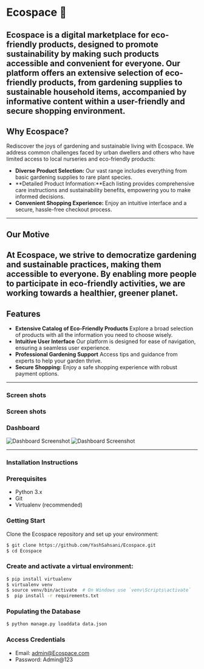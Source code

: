 # Ecospace 🌷

Ecospace is a digital marketplace for eco-friendly products, designed to promote sustainability by making such products accessible and convenient for everyone. Our platform offers an extensive selection of eco-friendly products, from gardening supplies to sustainable household items, accompanied by informative content within a user-friendly and secure shopping environment.
---


## Why Ecospace?

Rediscover the joys of gardening and sustainable living with Ecospace. We address common challenges faced by urban dwellers and others who have limited access to local nurseries and eco-friendly products:

- **Diverse Product Selection:** Our vast range includes everything from basic gardening supplies to rare plant species.
- **Detailed Product Information:**Each listing provides comprehensive care instructions and sustainability benefits, empowering you to make informed decisions.
- **Convenient Shopping Experience:** Enjoy an intuitive interface and a secure, hassle-free checkout process.

---


## Our Motive

At Ecospace, we strive to democratize gardening and sustainable practices, making them accessible to everyone. By enabling more people to participate in eco-friendly activities, we are working towards a healthier, greener planet.
---

## Features

- **Extensive Catalog of Eco-Friendly Products** Explore a broad selection of products with all the information you need to choose wisely.
- **Intuitive User Interface** Our platform is designed for ease of navigation, ensuring a seamless user experience.
- **Professional Gardening Support**  Access tips and guidance from experts to help your garden thrive.
- **Secure Shopping:** Enjoy a safe shopping experience with robust payment options.

---

### Screen shots

### Screen shots

### Dashboard 
![Dashboard Screenshot](Ecospace/media/I1.png)
![Dashboard Screenshot](Ecospace/media/I3.png)

---
### Installation Instructions

### Prerequisites

- Python 3.x
- Git
- Virtualenv (recommended)

### Getting Start

Clone the Ecospace repository and set up your environment:

```bash
$ git clone https://github.com/YashSahsani/Ecospace.git
$ cd Ecospace
```

### Create and activate a virtual environment:

```bash
$ pip install virtualenv
$ virtualenv venv
$ source venv/bin/activate  # On Windows use `venv\Scripts\activate`
$  pip install -r requirements.txt
```

### Populating the Database
```bash
$ python manage.py loaddata data.json
```

### Access Credentials

- Email: admin@Ecospace.com
- Password: Admin@123
